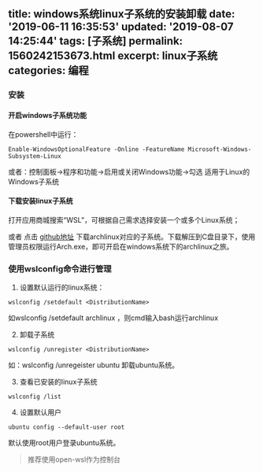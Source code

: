 title: windows系统linux子系统的安装卸载
date: '2019-06-11 16:35:53'
updated: '2019-08-07 14:25:44'
tags: [子系统]
permalink: 1560242153673.html
excerpt: linux子系统
categories: 编程
---
### 安装

#### 开启windows子系统功能

在powershell中运行：
```
Enable-WindowsOptionalFeature -Online -FeatureName Microsoft-Windows-Subsystem-Linux
```
或者：控制面板->程序和功能->启用或关闭Windows功能->勾选 适用于Linux的Windows子系统

#### 下载安装linux子系统

打开应用商城搜索“WSL”，可根据自己需求选择安装一个或多个Linux系统；

或者 点击 [github地址](https://github.com/yuk7/ArchWSL/releases) 下载archlinux对应的子系统。下载解压到C盘目录下，使用管理员权限运行Arch.exe，即可开启在windows系统下的archlinux之旅。

### 使用wslconfig命令进行管理

1. 设置默认运行的linux系统：

```
wslconfig /setdefault <DistributionName>
```

如wslconfig /setdefault archlinux ，则cmd输入bash运行archlinux

2. 卸载子系统

```
wslconfig /unregister <DistributionName>
```

如：wslconfig /unregeister ubuntu 卸载ubuntu系统。

3. 查看已安装的linux子系统

```
wslconfig /list
```

4. 设置默认用户

```
ubuntu config --default-user root
```

默认使用root用户登录ubuntu系统。


>  推荐使用open-wsl作为控制台